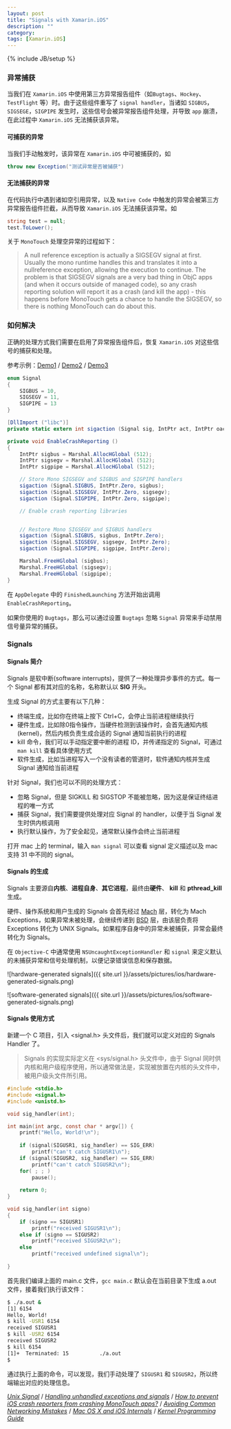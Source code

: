 ```yaml
---
layout: post
title: "Signals with Xamarin.iOS"
description: ""
category: 
tags: [Xamarin.iOS]
---
```

{% include JB/setup %}


### 异常捕获

当我们在 `Xamarin.iOS` 中使用第三方异常报告组件（如`Bugtags`、`Hockey`、`TestFlight` 等）时。由于这些组件重写了 `signal handler`，当诸如 `SIGBUS`，`SIGSEGE`，`SIGPIPE` 发生时，这些信号会被异常报告组件处理，并导致 `app` 崩溃，在此过程中 `Xamarin.iOS` 无法捕获该异常。

#### 可捕获的异常

当我们手动触发时，该异常在 `Xamarin.iOS` 中可被捕获的，如

``` c#
throw new Exception("测试异常是否被捕获")
```

#### 无法捕获的异常

在代码执行中遇到诸如空引用异常，以及 `Native Code` 中触发的异常会被第三方异常报告组件拦截，从而导致 `Xamarin.iOS` 无法捕获该异常。如

``` c#
string test = null;
test.ToLower();
```

关于 `MonoTouch` 处理空异常的过程如下：
> A null reference exception is actually a SIGSEGV signal at first. Usually the mono runtime handles this and translates it into a nullreference exception, allowing the execution to continue. The problem is that SIGSEGV signals are a very bad thing in ObjC apps (and when it occurs outside of managed code), so any crash reporting solution will report it as a crash (and kill the app) - this happens before MonoTouch gets a chance to handle the SIGSEGV, so there is nothing MonoTouch can do about this.

### 如何解决

正确的处理方式我们需要在启用了异常报告组件后，恢复 `Xamarin.iOS` 对这些信号的捕获和处理。

参考示例：[Demo1](https://github.com/stampsy/hockeyapp-monotouch/blob/master/src/SampleApp/AppDelegate.cs) / [Demo2](https://github.com/DefinitelyBound/xamarin-ios/blob/master/TestFlight/binding/testflight-threadsafe.cs) / [Demo3](https://github.com/GNOME/banshee/blob/stable-2.2/src/Core/Banshee.Core/Banshee.Base/PlatformHacks.cs)

~~~ c#
enum Signal
{
	SIGBUS = 10,
	SIGSEGV = 11,
	SIGPIPE = 13
}

[DllImport ("libc")]
private static extern int sigaction (Signal sig, IntPtr act, IntPtr oact);

private void EnableCrashReporting ()
{
	IntPtr sigbus = Marshal.AllocHGlobal (512);
	IntPtr sigsegv = Marshal.AllocHGlobal (512);
	IntPtr sigpipe = Marshal.AllocHGlobal (512);

	// Store Mono SIGSEGV and SIGBUS and SIGPIPE handlers
	sigaction (Signal.SIGBUS, IntPtr.Zero, sigbus);
	sigaction (Signal.SIGSEGV, IntPtr.Zero, sigsegv);
	sigaction (Signal.SIGPIPE, IntPtr.Zero, sigpipe);

	// Enable crash reporting libraries


	// Restore Mono SIGSEGV and SIGBUS handlers
	sigaction (Signal.SIGBUS, sigbus, IntPtr.Zero);
	sigaction (Signal.SIGSEGV, sigsegv, IntPtr.Zero);
	sigaction (Signal.SIGPIPE, sigpipe, IntPtr.Zero);

	Marshal.FreeHGlobal (sigbus);
	Marshal.FreeHGlobal (sigsegv);
	Marshal.FreeHGlobal (sigpipe);
}
~~~

在 `AppDelegate` 中的 `FinishedLaunching` 方法开始出调用 `EnableCrashReporting`。

如果你使用的 `Bugtags`，那么可以通过设置 `Bugtags` 忽略 `Signal` 异常来手动禁用信号量异常的捕获。

### Signals

#### Signals 简介

Signals 是软中断(software interrupts)，提供了一种处理异步事件的方式。每一个 Signal 都有其对应的名称，名称默认以 **SIG** 开头。

生成 Signal 的方式主要有以下几种：

- 终端生成，比如你在终端上按下 Ctrl+C，会停止当前进程继续执行
- 硬件生成，比如除0指令操作，当硬件检测到该操作时，会首先通知内核(kernel)，然后内核负责生成合适的 Signal 通知当前执行的进程
- kill 命令，我们可以手动指定要中断的进程 ID，并传递指定的 Signal，可通过 `man kill` 查看具体使用方式
- 软件生成，比如当进程写入一个没有读者的管道时，软件通知内核并生成 Signal 通知给当前进程

针对 Signal，我们也可以不同的处理方式：

- 忽略 Signal，但是 SIGKILL 和 SIGSTOP 不能被忽略，因为这是保证终结进程的唯一方式
- 捕获 Signal，我们需要提供处理对应 Signal 的 handler，以便于当 Signal 发生时供内核调用
- 执行默认操作，为了安全起见，通常默认操作会终止当前进程

打开 mac 上的 terminal，输入 `man signal` 可以查看 signal 定义描述以及 mac 支持 31 中不同的 signal。

#### Signals 的生成

Signals 主要源自**内核**、**进程自身**、**其它进程**，最终由**硬件**、 **kill** 和 **pthread_kill** 生成。

硬件、操作系统和用户生成的 Signals 会首先经过 [Mach](https://en.wikipedia.org/wiki/Mach_(kernel)) 层，转化为 Mach Exceptions，如果异常未被处理，会继续传递到 [BSD](https://developer.apple.com/library/content/documentation/Darwin/Conceptual/KernelProgramming/BSD/BSD.html) 层，由该层负责将 Exceptions 转化为 UNIX Signals。如果程序自身中的异常未被捕获，异常会最终转化为 Signals。

在 `Objective-C` 中通常使用 `NSUncaughtExceptionHandler` 和 `signal` 来定义默认的未捕获异常和信号处理机制，以便记录错误信息和保存数据。


![hardware-generated signals]({{ site.url }}/assets/pictures/ios/hardware-generated-signals.png)

![software-generated signals]({{ site.url }}/assets/pictures/ios/software-generated-signals.png)


#### Signals 使用方式

新建一个 C 项目，引入 \<signal.h> 头文件后，我们就可以定义对应的 Signals Handler 了。

> Signals 的实现实际定义在 \<sys/signal.h> 头文件中，由于 Signal 同时供内核和用户级程序使用，所以通常做法是，实现被放置在内核的头文件中，被用户级头文件所引用。

```c
#include <stdio.h>
#include <signal.h>
#include <unistd.h>

void sig_handler(int);

int main(int argc, const char * argv[]) {
    printf("Hello, World!\n");
    
    if (signal(SIGUSR1, sig_handler) == SIG_ERR)
        printf("can't catch SIGUSR1\n");
    if (signal(SIGUSR2, sig_handler) == SIG_ERR)
        printf("can't catch SIGUSR2\n");
    for( ; ; )
        pause();
    
    return 0;
}

void sig_handler(int signo)
{
    if (signo == SIGUSR1)
        printf("received SIGUSR1\n");
    else if (signo == SIGUSR2)
        printf("received SIGUSR2\n");
    else
        printf("received undefined signal\n");
    
}
```

首先我们编译上面的 main.c 文件，`gcc main.c` 默认会在当前目录下生成 a.out 文件，接着我们执行该文件：

```bash
$ ./a.out &
[1] 6154
Hello, World!
$ kill -USR1 6154
received SIGUSR1
$ kill -USR2 6154
received SIGUSR2
$ kill 6154
[1]+  Terminated: 15          ./a.out
$ 
```

通过执行上面的命令，可以发现，我们手动处理了 `SIGUSR1` 和 `SIGUSR2`，所以终端输出对应的处理信息。



[*Unix Signal*](https://en.wikipedia.org/wiki/Unix_signal) /
[*Handling unhandled exceptions and signals*](https://www.cocoawithlove.com/2010/05/handling-unhandled-exceptions-and.html) / 
[*How to prevent iOS crash reporters from crashing MonoTouch apps?*](http://stackoverflow.com/questions/14499334/how-to-prevent-ios-crash-reporters-from-crashing-monotouch-apps/14499336#14499336)  /
[*Avoiding Common Networking Mistakes*](https://developer.apple.com/library/content/documentation/NetworkingInternetWeb/Conceptual/NetworkingOverview/CommonPitfalls/CommonPitfalls.html) / 
[*Mac OS X and iOS Internals*]() / 
[*Kernel Programming Guide*](https://developer.apple.com/library/content/documentation/Darwin/Conceptual/KernelProgramming/About/About.html#//apple_ref/doc/uid/TP30000905-CH204-TPXREF101)